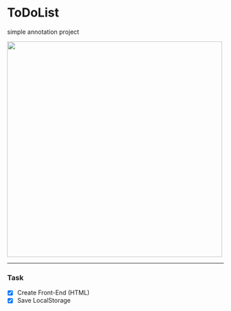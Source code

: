 # ToDoList
simple annotation project

<img src="./images/Tela.png" width="500">

---
### Task
- [x] Create Front-End (HTML)
- [x] Save LocalStorage
